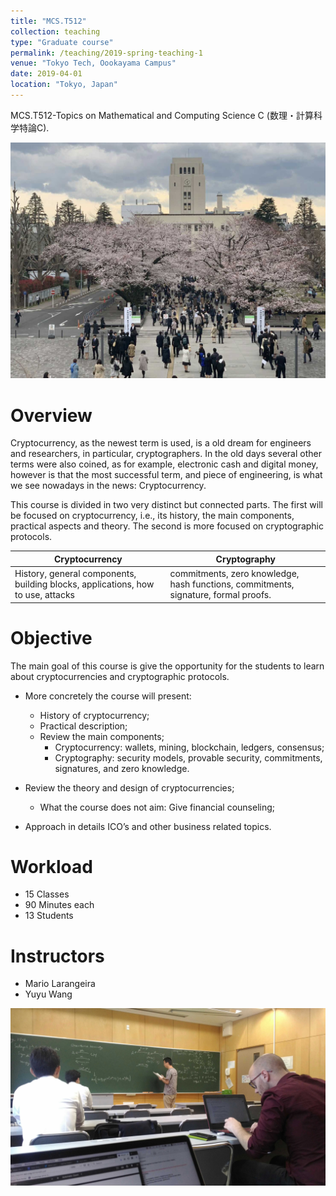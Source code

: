 ```yaml
---
title: "MCS.T512"
collection: teaching
type: "Graduate course"
permalink: /teaching/2019-spring-teaching-1
venue: "Tokyo Tech, Oookayama Campus"
date: 2019-04-01
location: "Tokyo, Japan"
---
```


MCS.T512-Topics on Mathematical and Computing Science C (数理・計算科学特論C).

![](/images/teaching/2019-04-01/Oookayama-open-2019.jpg)

Overview
======
Cryptocurrency, as the newest term is used, is a old dream for engineers and researchers, in particular, cryptographers. In the old days several other terms were also coined, as for example, electronic cash and digital money, however is that the most successful term, and piece of engineering, is what we see nowadays in the news: Cryptocurrency.

This course is divided in two very distinct but connected parts. The first will be focused on cryptocurrency, i.e., its history, the main components, practical aspects and theory. The second is more focused on cryptographic protocols.

| Cryptocurrency                |           Cryptography                                |
| --------               	        | ------------------------------------------------------------  |
| History, general components, building blocks, applications, how to use, attacks    | commitments, zero knowledge, hash functions, commitments, signature, formal proofs.                      |

Objective
======

The main goal of this course is give the opportunity for the students to learn about cryptocurrencies and cryptographic protocols.
- More concretely the course will present:
	- History of cryptocurrency;
	- Practical description;
	- Review the main components;
		* Cryptocurrency: wallets, mining, blockchain, ledgers, consensus;
		* Cryptography: security models, provable security, commitments, signatures, and zero knowledge.

- Review the theory and design of cryptocurrencies;
	* What the course does not aim: Give financial counseling;
- Approach in details ICO’s and other business related topics.


Workload
=====
- 15 Classes
- 90 Minutes each
- 13 Students


Instructors
======
- Mario Larangeira
- Yuyu Wang


![](/images/teaching/2019-04-01/wang.jpeg)